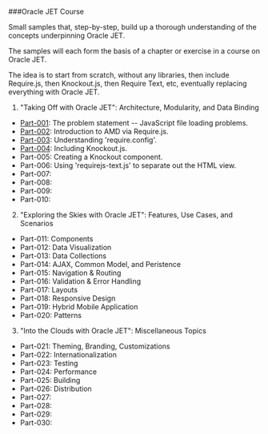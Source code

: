###Oracle JET Course

Small samples that, step-by-step, build up a thorough
understanding of the concepts underpinning Oracle JET.

The samples will each form the basis of a chapter or exercise
in a course on Oracle JET.

The idea is to start from scratch, without any libraries,
then include Require.js, then Knockout.js, then Require Text, etc,
eventually replacing everything with Oracle JET.

1. "Taking Off with Oracle JET": Architecture, Modularity, and Data Binding

  * [Part-001](Part-001): The problem statement -- JavaScript file loading problems.
  * [Part-002](Part-002): Introduction to AMD via Require.js.
  * [Part-003](Part-003): Understanding 'require.config'.
  * [Part-004](Part-004): Including Knockout.js.
  * Part-005: Creating a Knockout component.
  * Part-006: Using 'requirejs-text.js' to separate out the HTML view.
  * Part-007:
  * Part-008:
  * Part-009:
  * Part-010:

2. "Exploring the Skies with Oracle JET": Features, Use Cases, and Scenarios
  * Part-011: Components
  * Part-012: Data Visualization
  * Part-013: Data Collections
  * Part-014: AJAX, Common Model, and Peristence
  * Part-015: Navigation & Routing
  * Part-016: Validation & Error Handling
  * Part-017: Layouts
  * Part-018: Responsive Design
  * Part-019: Hybrid Mobile Application
  * Part-020: Patterns

3. "Into the Clouds with Oracle JET": Miscellaneous Topics
  * Part-021: Theming, Branding, Customizations
  * Part-022: Internationalization
  * Part-023: Testing
  * Part-024: Performance
  * Part-025: Building
  * Part-026: Distribution
  * Part-027:
  * Part-028:
  * Part-029:
  * Part-030:

